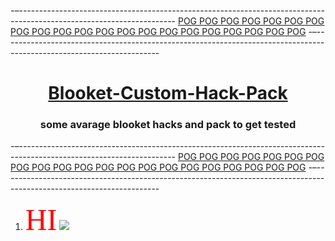 -–---------------------------------------------------------------------------------------------------------------------
[POG POG POG POG POG POG POG POG POG POG POG POG POG POG POG POG POG POG POG POG POG](#)
-–---------------------------------------------------------------------------------------------------------------------

# <h1 align="center">[Blooket-Custom-Hack-Pack](#)</h1>
<h3 align="center">some avarage blooket hacks and pack to get tested</h2>

-–---------------------------------------------------------------------------------------------------------------------
[POG POG POG POG POG POG POG POG POG POG POG POG POG POG POG POG POG POG POG POG POG](#)
-–---------------------------------------------------------------------------------------------------------------------


1. <stroke color="#2A0030" thickness="1"><font size="90"><font color= "#FF0000"><font face="Bangers">HI</font></font></font></stroke>
![ ](https://github.com/[username]/[reponame]/blob/[branch]/image.jpg?raw=true)
